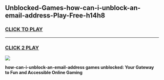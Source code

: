 
## Unblocked-Games-how-can-i-unblock-an-email-address-Play-Free-h14h8
<h3>
<a href="https://premium76.site?title=how-can-i-unblock-an-email-address&ref=21A">CLICK TO PLAY</a></h3>
<hr>

<h3>
<a href="https://premium76.site?title=how-can-i-unblock-an-email-address&ref=21A">CLICK 2 PLAY</a>
  
</h3>

<a href="https://premium76.site?title=how-can-i-unblock-an-email-address&ref=21A"><img src="https://clearcache.store/games.png"></a>


**how-can-i-unblock-an-email-address games unblocked: Your Gateway to Fun and Accessible Online Gaming**
